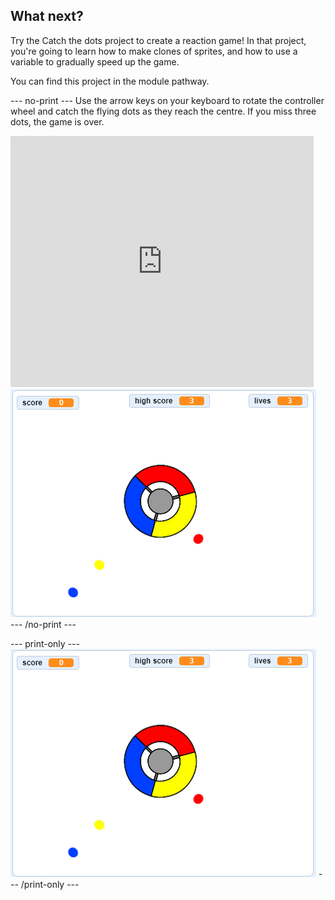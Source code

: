 ## What next?

Try the Catch the dots project to create a reaction game! In that project, you're going to learn how to make clones of sprites, and how to use a variable to gradually speed up the game.

You can find this project in the module pathway.

--- no-print ---
Use the arrow keys on your keyboard to rotate the controller wheel and catch the flying dots as they reach the centre. If you miss three dots, the game is over.

<div class="scratch-preview">
  <iframe allowtransparency="true" width="485" height="402" src="https://scratch.mit.edu/projects/embed/252923761/?autostart=false" frameborder="0" scrolling="no"></iframe>
  <img src="images/dots-final.png">
</div>
--- /no-print ---

--- print-only ---
![Dots screenshot](images/dots-final.png)
--- /print-only ---
